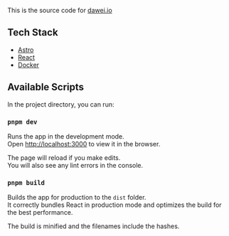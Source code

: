 This is the source code for [dawei.io](https://dawei.io)

## Tech Stack

- [Astro](https://astro.build/)
- [React](https://reactjs.org/)
- [Docker](https://www.docker.com/)

## Available Scripts

In the project directory, you can run:

### `pnpm dev`

Runs the app in the development mode.<br>
Open [http://localhost:3000](http://localhost:3000) to view it in the browser.

The page will reload if you make edits.<br>
You will also see any lint errors in the console.

### `pnpm build`

Builds the app for production to the `dist` folder.<br>
It correctly bundles React in production mode and optimizes the build for the best performance.

The build is minified and the filenames include the hashes.<br>
